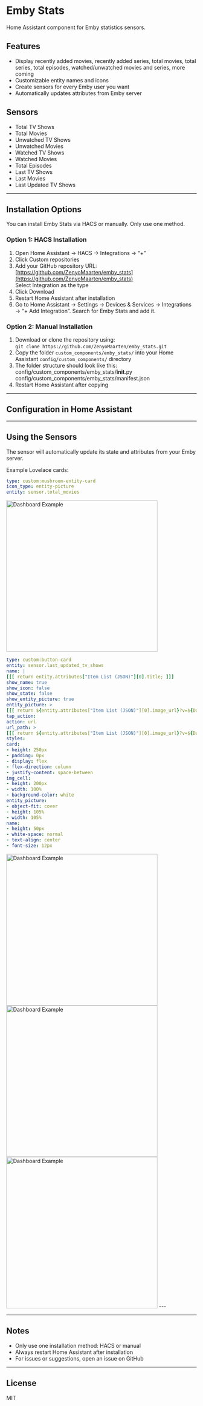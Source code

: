 # Emby Stats

Home Assistant component for Emby statistics sensors.

## Features
- Display recently added movies, recently added series, total movies, total series, total episodes, watched/unwatched movies and series, more coming
- Customizable entity names and icons
- Create sensors for every Emby user you want
- Automatically updates attributes from Emby server

## Sensors

- Total TV Shows
- Total Movies
- Unwatched TV Shows
- Unwatched Movies
- Watched TV Shows
- Watched Movies
- Total Episodes
- Last TV Shows
- Last Movies
- Last Updated TV Shows


---

## Installation Options

You can install Emby Stats via HACS or manually. Only use one method.

### Option 1: HACS Installation
1. Open Home Assistant → HACS → Integrations → “+”
2. Click Custom repositories
3. Add your GitHub repository URL: [https://github.com/ZenyoMaarten/emby_stats](https://github.com/ZenyoMaarten/emby_stats)  
   Select Integration as the type
4. Click Download
5. Restart Home Assistant after installation
6. Go to Home Assistant → Settings → Devices & Services → Integrations → “+ Add Integration”. Search for Emby Stats and add it.


### Option 2: Manual Installation
1. Download or clone the repository using:  
   `git clone https://github.com/ZenyoMaarten/emby_stats.git`
2. Copy the folder `custom_components/emby_stats/` into your Home Assistant `config/custom_components/` directory
3. The folder structure should look like this:  
   config/custom_components/emby_stats/__init__.py  
   config/custom_components/emby_stats/manifest.json
4. Restart Home Assistant after copying

---

## Configuration in Home Assistant

---

## Using the Sensors
The sensor will automatically update its state and attributes from your Emby server.

Example Lovelace cards:  
```yaml
type: custom:mushroom-entity-card
icon_type: entity-picture
entity: sensor.total_movies
```
<img src="https://github.com/ZenyoMaarten/emby_stats/raw/main/screenshots/4.jpg" alt="Dashboard Example" width="400">


```yaml
type: custom:button-card
entity: sensor.last_updated_tv_shows
name: |
[[[ return entity.attributes["Item List (JSON)"][0].title; ]]]
show_name: true
show_icon: false
show_state: false
show_entity_picture: true
entity_picture: >
[[[ return ${entity.attributes["Item List (JSON)"][0].image_url}?v=${Date.now()}; ]]]
tap_action:
action: url
url_path: >
[[[ return ${entity.attributes["Item List (JSON)"][0].image_url}?v=${Date.now()}; ]]]
styles:
card:
- height: 250px
- padding: 0px
- display: flex
- flex-direction: column
- justify-content: space-between
img_cell:
- height: 200px
- width: 100%
- background-color: white
entity_picture:
- object-fit: cover
- height: 105%
- width: 105%
name:
- height: 50px
- white-space: normal
- text-align: center
- font-size: 12px
```

<img src="https://github.com/ZenyoMaarten/emby_stats/raw/main/screenshots/1.jpg" alt="Dashboard Example" width="400">
<img src="https://github.com/ZenyoMaarten/emby_stats/raw/main/screenshots/2.jpg" alt="Dashboard Example" width="400">
<img src="https://github.com/ZenyoMaarten/emby_stats/raw/main/screenshots/3.jpg" alt="Dashboard Example" width="400">
---

---

## Notes
- Only use one installation method: HACS or manual  
- Always restart Home Assistant after installation    
- For issues or suggestions, open an issue on GitHub

---

## License
MIT
